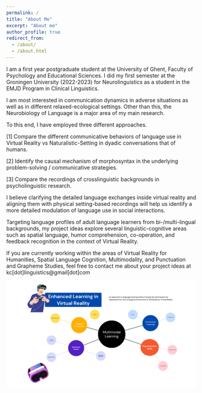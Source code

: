 ```yaml
---
permalink: /
title: "About Me"
excerpt: "About me"
author_profile: true
redirect_from: 
  - /about/
  - /about.html
---
```


I am a first year postgraduate student at the University of Ghent, Faculty of Psychology and Educational Sciences. I did my first semester at the Groningen University (2022-2023) for Neurolinguistics as a student in the EMJD Program in Clinical Linguistics.

I am most interested in communication dynamics in adverse situations as well as in different relaxed-ecological settings. Other than this, the Neurobiology of Language is a major area of my main research.

To this end, I have employed three different approaches.

[1] Compare the different communicative behaviors of language use in Virtual Reality vs Naturalistic-Setting in dyadic conversations that of humans.

[2] Identify the causal mechanism of morphosyntax in the underlying problem-solving /   communicative strategies.

[3] Compare the recordings of crosslinguistic backgrounds in psycholinguistic research.

I believe clarifying the detailed language exchanges inside virtual reality and aligning them with physical setting-based recordings will help us identify a more detailed modulation of language use in social interactions.

Targeting language profiles of adult language learners from bi-/multi-lingual backgrounds, my project ideas explore several linguistic-cognitive areas such as spatial language, humor comprehension, co-operation, and feedback recognition in the context of Virtual Reality.

If you are currently working within the areas of Virtual Reality for Humanities, Spatial Language Cognition, Multimodality, and Punctuation and Grapheme Studies, feel free to contact me about your project ideas at kc[dot]linguistics@gmail[dot]com

<img src="../images/GitHub Frontpage.png">
